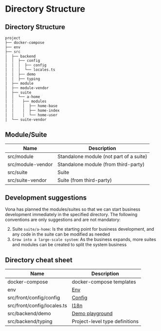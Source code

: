 # Directory Structure

## Directory Structure

```bash
project
├── docker-compose
├── env
├── src
│  ├── backend
│  │  ├── config
│  │  │  ├── config
│  │  │  └── locales.ts
│  │  ├── demo
│  │  ├── typing
│  ├── module
│  ├── module-vendor
│  ├── suite
│  │  └── a-home
│  │    ├── modules
│  │    │  ├── home-base
│  │    │  ├── home-index
│  │    │  └── home-user
│  └── suite-vendor
```

## Module/Suite

| Name              | Description                             |
| ----------------- | --------------------------------------- |
| src/module        | Standalone module (not part of a suite) |
| src/module-vendor | Standalone module (from third-party)    |
| src/suite         | Suite                                   |
| src/suite-vendor  | Suite (from third-party)                |

## Development suggestions

Vona has planned the modules/suites so that we can start business development immediately in the specified directory. The following conventions are only suggestions and are not mandatory:

2. Suite `suite/a-home`: Is the starting point for business development, and any code in the suite can be modified as needed
3. `Grow into a large-scale system`: As the business expands, more suites and modules can be created to split the system business

## Directory cheat sheet

| Name                                 | Description                                                                                                   |
| ------------------------------------ | ------------------------------------------------------------------------------------------------------------- |
|docker-compose|docker-compose templates|
| env                                  | [Env](../../techniques/env/introduction.md)                                                                   |
| src/front/config/config              | [Config](../../techniques/config/introduction.md)                                                             |
| src/front/config/locales.ts          | [I18n](../scope/locale.md)                                                                                    |
| src/backend/demo          | [Demo playground](../../start/demo.md)                                                                    |
| src/backend/typing         | Project-level type definitions                                                                    |
